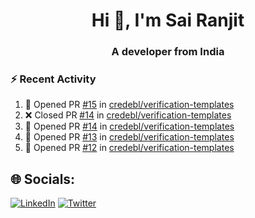 <h1 align="center">Hi 👋, I'm Sai Ranjit</h1>
<h3 align="center">A developer from India</h3>

### :zap: Recent Activity

<!--START_SECTION:activity-->
1. 💪 Opened PR [#15](https://github.com/credebl/verification-templates/pull/15) in [credebl/verification-templates](https://github.com/credebl/verification-templates)
2. ❌ Closed PR [#14](https://github.com/credebl/verification-templates/pull/14) in [credebl/verification-templates](https://github.com/credebl/verification-templates)
3. 💪 Opened PR [#14](https://github.com/credebl/verification-templates/pull/14) in [credebl/verification-templates](https://github.com/credebl/verification-templates)
4. 💪 Opened PR [#13](https://github.com/credebl/verification-templates/pull/13) in [credebl/verification-templates](https://github.com/credebl/verification-templates)
5. 💪 Opened PR [#12](https://github.com/credebl/verification-templates/pull/12) in [credebl/verification-templates](https://github.com/credebl/verification-templates)
<!--END_SECTION:activity-->

## 🌐 Socials:
[![LinkedIn](https://img.shields.io/badge/LinkedIn-%230077B5.svg?logo=linkedin&logoColor=white)](https://linkedin.com/in/sairanjit) [![Twitter](https://img.shields.io/badge/Twitter-%231DA1F2.svg?logo=Twitter&logoColor=white)](https://twitter.com/sairanjit_) 
